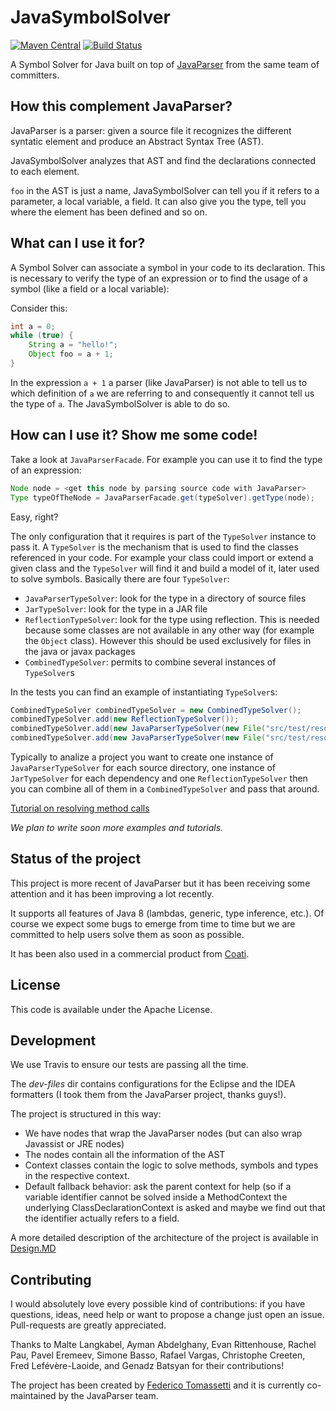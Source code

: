 # JavaSymbolSolver

[![Maven Central](https://img.shields.io/maven-central/v/com.github.javaparser/java-symbol-solver-core.svg)](http://search.maven.org/#search%7Cgav%7C1%7Cg%3A%22com.github.javaparser%22%20AND%20a%3A%22java-symbol-solver-core%22)
[![Build Status](https://travis-ci.org/javaparser/javasymbolsolver.svg?branch=master)](https://travis-ci.org/javaparser/javasymbolsolver)

A Symbol Solver for Java built on top of [JavaParser](https://github.com/javaparser/javaparser/) from the same team of committers.

## How this complement JavaParser?

JavaParser is a parser: given a source file it recognizes the different syntatic
element and produce an Abstract Syntax Tree (AST).

JavaSymbolSolver analyzes that AST and find the declarations connected to each element.

`foo` in the AST is just a name, JavaSymbolSolver can tell you if it refers to a parameter, a local variable, a field. It can also give you the type, tell you where
the element has been defined and so on.

## What can I use it for?

A Symbol Solver can associate a symbol in your code to its declaration. This is necessary to verify the type of an expression or to find the usage of a symbol (like a field or a local variable):

Consider this:

```java
int a = 0;
while (true) {
    String a = "hello!";
    Object foo = a + 1;
}
```

In the expression `a + 1` a parser (like JavaParser) is not able to tell us to which definition of `a` we are referring to and consequently it cannot tell us the type of `a`. The JavaSymbolSolver is able to do so.

## How can I use it? Show me some code!

Take a look at `JavaParserFacade`. For example you can use it to find the type of an expression:

```java
Node node = <get this node by parsing source code with JavaParser>
Type typeOfTheNode = JavaParserFacade.get(typeSolver).getType(node);
```

Easy, right?

The only configuration that it requires is part of the `TypeSolver` instance to pass it. A `TypeSolver` is the mechanism that is used to find the classes referenced in your code. For example your class could import or extend a given class and the `TypeSolver` will find it and build a model of it, later used to solve symbols. Basically there are four `TypeSolver`:
* `JavaParserTypeSolver`: look for the type in a directory of source files
* `JarTypeSolver`: look for the type in a JAR file
* `ReflectionTypeSolver`: look for the type using reflection. This is needed because some classes are not available in any other way (for example the `Object` class). However this should be used exclusively for files in the java or javax packages
* `CombinedTypeSolver`: permits to combine several instances of `TypeSolver`s

In the tests you can find an example of instantiating `TypeSolver`s:

```java
CombinedTypeSolver combinedTypeSolver = new CombinedTypeSolver();
combinedTypeSolver.add(new ReflectionTypeSolver());
combinedTypeSolver.add(new JavaParserTypeSolver(new File("src/test/resources/javaparser_src/proper_source")));
combinedTypeSolver.add(new JavaParserTypeSolver(new File("src/test/resources/javaparser_src/generated")));
```

Typically to analize a project you want to create one instance of `JavaParserTypeSolver` for each source directory, one instance of `JarTypeSolver` for each dependency and one `ReflectionTypeSolver` then you can combine all of them in a `CombinedTypeSolver` and pass that around.

[Tutorial on resolving method calls](http://tomassetti.me/resolve-method-calls-using-java-symbol-solver/)

_We plan to write soon more examples and tutorials._

## Status of the project

This project is more recent of JavaParser but it has been receiving some attention and
it has been improving a lot recently.

It supports all features of Java 8 (lambdas, generic, type inference, etc.). 
Of course we expect some bugs to emerge from time to time but we are committed to help users solve them as soon as possible.

It has been also used in a commercial product from [Coati](https://www.coati.io/).

## License

This code is available under the Apache License.

## Development

We use Travis to ensure our tests are passing all the time.

The _dev-files_ dir contains configurations for the Eclipse and the IDEA formatters (I took them from the JavaParser project, thanks guys!).

The project is structured in this way:

* We have nodes that wrap the JavaParser nodes (but can also wrap Javassist or JRE nodes)
* The nodes contain all the information of the AST
* Context classes contain the logic to solve methods, symbols and types in the respective context.
* Default fallback behavior: ask the parent context for help (so if a variable identifier cannot be solved inside a MethodContext the underlying ClassDeclarationContext is asked and maybe we find out that the identifier actually refers to a field.

A more detailed description of the architecture of the project is available in [Design.MD](https://github.com/javaparser/javasymbolsolver/blob/master/Design.MD)

## Contributing

I would absolutely love every possible kind of contributions: if you have questions, ideas, need help or want to propose a change just open an issue. Pull-requests are greatly appreciated.

Thanks to Malte Langkabel, Ayman Abdelghany, Evan Rittenhouse, Rachel Pau, Pavel Eremeev, Simone Basso, Rafael Vargas, Christophe Creeten, Fred Lefévère-Laoide, and Genadz Batsyan for their contributions!

The project has been created by [Federico Tomassetti](https://tomassetti.me) and it is currently co-maintained by the JavaParser team.
